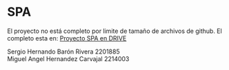 # SPA
El proyecto no está completo por limite de tamaño de archivos de github. El completo esta en: 
<a href="https://drive.google.com/drive/u/0/folders/1a1wK32Sv4AV_3Su-tpAmLQSO5xUosQEW" target="_blank">Proyecto SPA en DRIVE</a>


Sergio Hernando Barón Rivera 2201885
<br>Miguel Angel Hernandez Carvajal 2214003
